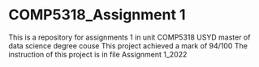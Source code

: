 # COMP5318_Assignment 1
This is a repository for assignments 1 in unit COMP5318 USYD master of data science degree couse
This project achieved a mark of 94/100
The instruction of this project is in file Assignment 1_2022
